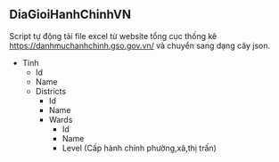 ## DiaGioiHanhChinhVN
 Script tự động tải file excel từ website tổng cục thống kê https://danhmuchanhchinh.gso.gov.vn/ và chuyển sang dạng cây json.

  - Tỉnh
    + Id
    + Name
    + Districts
        + Id
        + Name
        + Wards
          + Id
          + Name
          + Level (Cấp hành chính phường,xã,thị trấn)
    
